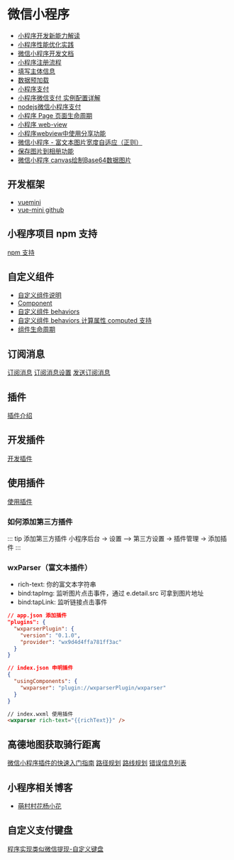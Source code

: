 # 微信小程序

- [小程序开发新能力解读](https://developers.weixin.qq.com/community/business/course/0004ca93454498f68aac5faa25b80d?source=indextopic)
- [小程序性能优化实践](https://developers.weixin.qq.com/community/business/course/000606628dc2e86dc0ddcbb115940d?source=indexad)
- [微信小程序开发文档](https://developers.weixin.qq.com/miniprogram/dev/framework)
- [小程序注册流程](https://developers.weixin.qq.com/miniprogram/introduction/#%E5%B0%8F%E7%A8%8B%E5%BA%8F%E6%B3%A8%E5%86%8C)
- [填写主体信息](https://developers.weixin.qq.com/miniprogram/introduction/#%E5%A1%AB%E5%86%99%E4%B8%BB%E4%BD%93%E4%BF%A1%E6%81%AF)
- [数据预加载](https://developers.weixin.qq.com/miniprogram/dev/framework/ability/pre-fetch.html)
- [小程序支付](https://pay.weixin.qq.com/wiki/doc/api/wxa/wxa_api.php?chapter=7_7)
- [小程序微信支付 实例配置详解](https://blog.csdn.net/u011415782/article/details/80944832)
- [nodejs微信小程序支付](https://www.jianshu.com/p/a47090968a86)
- [小程序 Page 页面生命周期](https://developers.weixin.qq.com/miniprogram/dev/reference/api/Page.html#onShareAppMessage-Object-object)
- [小程序 web-view](https://developers.weixin.qq.com/miniprogram/dev/component/web-view.html)
- [小程序webview中使用分享功能](https://blog.csdn.net/weixin_44051839/article/details/86689319)
- [微信小程序 - 富文本图片宽度自适应（正则）](https://blog.csdn.net/weixin_33901926/article/details/91386705)
- [保存图片到相册功能](https://www.jb51.net/article/151751.htm)
- [微信小程序 canvas绘制Base64数据图片](https://www.jianshu.com/p/844a8faea9c1)

## 开发框架

- [vuemini](https://vuemini.org/)
- [vue-mini github](https://github.com/vue-mini/vue-mini)

## 小程序项目 npm 支持

[npm 支持](https://developers.weixin.qq.com/miniprogram/dev/devtools/npm.html)

## 自定义组件

- [自定义组件说明](https://developers.weixin.qq.com/miniprogram/dev/framework/custom-component/)
- [Component](https://developers.weixin.qq.com/miniprogram/dev/reference/api/Component.html)
- [自定义组件 behaviors](https://developers.weixin.qq.com/miniprogram/dev/framework/custom-component/behaviors.html)
- [自定义组件 behaviors 计算属性 computed 支持](https://github.com/wechat-miniprogram/computed)
- [组件生命周期](https://developers.weixin.qq.com/miniprogram/dev/framework/custom-component/lifetimes.html)

## 订阅消息

[订阅消息](https://developers.weixin.qq.com/miniprogram/dev/api/open-api/subscribe-message/wx.requestSubscribeMessage.html)
[订阅消息设置](https://developers.weixin.qq.com/miniprogram/dev/api/open-api/setting/SubscriptionsSetting.html)
[发送订阅消息](https://developers.weixin.qq.com/miniprogram/dev/api-backend/open-api/subscribe-message/subscribeMessage.send.html)

## 插件

[插件介绍](https://developers.weixin.qq.com/miniprogram/dev/framework/plugin/)

## 开发插件

[开发插件](https://developers.weixin.qq.com/miniprogram/dev/framework/plugin/development.html)

## 使用插件

[使用插件](https://developers.weixin.qq.com/miniprogram/dev/framework/plugin/using.html)

### 如何添加第三方插件

::: tip 添加第三方插件
小程序后台 -> 设置 —> 第三方设置 -> 插件管理 -> 添加插件
:::

### wxParser（富文本插件）

- rich-text: 你的富文本字符串
- bind:tapImg: 监听图片点击事件，通过 e.detail.src 可拿到图片地址
- bind:tapLink: 监听链接点击事件

``` json
// app.json 添加插件
"plugins": {
  "wxparserPlugin": {
    "version": "0.1.0",
    "provider": "wx9d4d4ffa781ff3ac"
  }
}
```

``` json
// index.json 申明插件
{
  "usingComponents": {
    "wxparser": "plugin://wxparserPlugin/wxparser"
  }
}
```

``` html
// index.wxml 使用插件
<wxparser rich-text="{{richText}}" />
```

## 高德地图获取骑行距离

[微信小程序插件的快速入门指南](https://lbs.amap.com/api/wx/gettingstarted)
[路径规划](https://lbs.amap.com/api/javascript-api/reference/route-search)
[路线规划](https://lbs.amap.com/api/jsapi-v2/guide/services/navigation)
[错误信息列表](https://lbs.amap.com/api/wx/reference/errorcode)
[](https://www.jianshu.com/p/72f4e5401d40)

## 小程序相关博客

- [萌村村花杨小花](https://blog.csdn.net/ysq0317/category_7767463.html)

## 自定义支付键盘

[程序实现类似微信提现-自定义键盘](https://blog.csdn.net/clli_Chain/article/details/120065731)
[](https://blog.csdn.net/GG_com/article/details/103623541)
